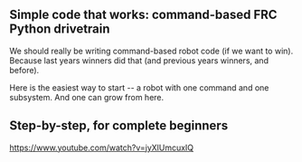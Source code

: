 ## Simple code that works: command-based FRC Python drivetrain
We should really be writing command-based robot code (if we want to win).
Because last years winners did that (and previous years winners, and before).

Here is the easiest way to start -- a robot with one command and one subsystem.
And one can grow from here.

## Step-by-step, for complete beginners
https://www.youtube.com/watch?v=jyXlUmcuxIQ
